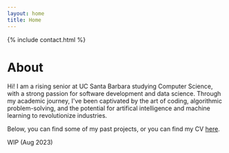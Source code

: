 ```yaml
---
layout: home
title: Home
---
```

{% include contact.html %}

# About

Hi! I am a rising senior at UC Santa Barbara studying Computer Science, with a strong passion for software development and data science. Through my academic journey, I've been captivated by the art of coding, algorithmic problem-solving, and the potential for artifical intelligence and machine learning to revolutionize industries.

Below, you can find some of my past projects, or you can find my CV [here](/cv.pdf).

WIP (Aug 2023)